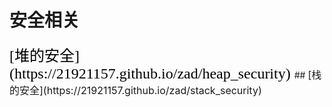 # 安全相关
 <font size=5 color=black face="黑体">
  [堆的安全](https://21921157.github.io/zad/heap_security)
</font>
## <font size=3>[栈的安全](https://21921157.github.io/zad/stack_security)</font>





